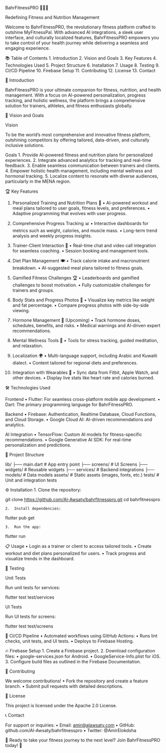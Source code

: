 BahrFitnessPRO 🏋️‍♂️🌊

Redefining Fitness and Nutrition Management

Welcome to BahrFitnessPRO, the revolutionary fitness platform crafted to outshine MyFitnessPal. With advanced AI integrations, a sleek user interface, and culturally localized features, BahrFitnessPRO empowers you to take control of your health journey while delivering a seamless and engaging experience.

📚 Table of Contents
	1.	Introduction
	2.	Vision and Goals
	3.	Key Features
	4.	Technologies Used
	5.	Project Structure
	6.	Installation
	7.	Usage
	8.	Testing
	9.	CI/CD Pipeline
	10.	Firebase Setup
	11.	Contributing
	12.	License
	13.	Contact

🌟 Introduction

BahrFitnessPRO is your ultimate companion for fitness, nutrition, and health management. With a focus on AI-powered personalization, progress tracking, and holistic wellness, the platform brings a comprehensive solution for trainers, athletes, and fitness enthusiasts globally.

🚀 Vision and Goals

Vision

To be the world’s most comprehensive and innovative fitness platform, outshining competitors by offering tailored, data-driven, and culturally inclusive solutions.

Goals
	1.	Provide AI-powered fitness and nutrition plans for personalized experiences.
	2.	Integrate advanced analytics for tracking and real-time feedback.
	3.	Enable seamless communication between trainers and clients.
	4.	Empower holistic health management, including mental wellness and hormonal tracking.
	5.	Localize content to resonate with diverse audiences, particularly in the MENA region.

🏆 Key Features

1. Personalized Training and Nutrition Plans 🎯
	•	AI-powered workout and meal plans tailored to user goals, fitness levels, and preferences.
	•	Adaptive programming that evolves with user progress.

2. Comprehensive Progress Tracking 📊
	•	Interactive dashboards for metrics such as weight, calories, and muscle mass.
	•	Long-term trend analysis and weekly progress insights.

3. Trainer-Client Interaction 🤝
	•	Real-time chat and video call integration for seamless coaching.
	•	Session booking and management tools.

4. Diet Plan Management 🍽️
	•	Track calorie intake and macronutrient breakdown.
	•	AI-suggested meal plans tailored to fitness goals.

5. Gamified Fitness Challenges 🏆
	•	Leaderboards and gamified challenges to boost motivation.
	•	Fully customizable challenges for trainers and groups.

6. Body Stats and Progress Photos 📸
	•	Visualize key metrics like weight and fat percentage.
	•	Compare progress photos with side-by-side viewing.

7. Hormone Management 💉 (Upcoming)
	•	Track hormone doses, schedules, benefits, and risks.
	•	Medical warnings and AI-driven expert recommendations.

8. Mental Wellness Tools 🧘
	•	Tools for stress tracking, guided meditation, and relaxation.

9. Localization 🌍
	•	Multi-language support, including Arabic and Kuwaiti dialect.
	•	Content tailored for regional diets and preferences.

10. Integration with Wearables 📲
	•	Sync data from Fitbit, Apple Watch, and other devices.
	•	Display live stats like heart rate and calories burned.

🛠️ Technologies Used

Frontend
	•	Flutter: For seamless cross-platform mobile app development.
	•	Dart: The primary programming language for BahrFitnessPRO.

Backend
	•	Firebase: Authentication, Realtime Database, Cloud Functions, and Cloud Storage.
	•	Google Cloud AI: AI-driven recommendations and analytics.

AI Integration
	•	TensorFlow: Custom AI models for fitness-specific recommendations.
	•	Google Generative AI SDK: For real-time personalization and predictions.

📂 Project Structure

lib/
├── main.dart                  # App entry point
├── screens/                   # UI Screens
├── widgets/                   # Reusable widgets
├── services/                  # Backend integrations
├── models/                    # Data models
assets/                        # Static assets (images, fonts, etc.)
tests/                         # Unit and integration tests

⚙️ Installation
	1.	Clone the repository:

git clone https://github.com/Al-Awsaty/bahrfitnesspro.git
cd bahrfitnesspro


	2.	Install dependencies:

flutter pub get


	3.	Run the app:

flutter run

📋 Usage
	•	Login as a trainer or client to access tailored tools.
	•	Create workout and diet plans personalized for users.
	•	Track progress and visualize trends in the dashboard.

🧪 Testing

Unit Tests

Run unit tests for services:

flutter test test/services

UI Tests

Run UI tests for screens:

flutter test test/screens

🔄 CI/CD Pipeline
	•	Automated workflows using GitHub Actions:
	•	Runs lint checks, unit tests, and UI tests.
	•	Deploys to Firebase Hosting.

🔥 Firebase Setup
	1.	Create a Firebase project.
	2.	Download configuration files:
	•	google-services.json for Android.
	•	GoogleService-Info.plist for iOS.
	3.	Configure build files as outlined in the Firebase Documentation.

🤝 Contributing

We welcome contributions!
	•	Fork the repository and create a feature branch.
	•	Submit pull requests with detailed descriptions.

📄 License

This project is licensed under the Apache 2.0 License.

📞 Contact

For support or inquiries:
	•	Email: amir@alawsaty.com
	•	GitHub: github.com/Al-Awsaty/bahrfitnesspro
	•	Twitter: @AmirElokdsha

🌟 Ready to take your fitness journey to the next level? Join BahrFitnessPRO today! 🚀
